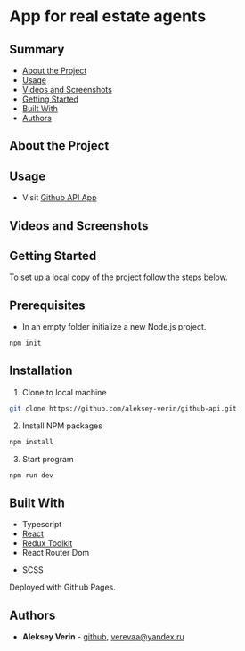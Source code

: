 # App for real estate agents

## Summary

- [About the Project](#about-the-project)
- [Usage](#usage)
- [Videos and Screenshots](#videos-and-screenshots)
- [Getting Started](#getting-started)
- [Built With](#built-with)
- [Authors](#authors)
<!-- - [Acknowledgements](#acknowledgements)
- [License](#license) -->

## About the Project

<!-- <hr>
<p>It's a versatile application for real estate agents that helps manage your business in one place. It allows you to store current deals, a client list, and create tasks for your team. You can customize the fields and sections displayed in the lists, filter by parameters, plan tasks and meetings in a convenient calendar. The application has a user-friendly interface and helps efficiently manage your business, improve interaction within the team, and provide a high level of service for your clients.</p>
<hr>
<p>Это универсальное приложение для агентов по недвижимости, которое помогает управлять вашим бизнесом в одном месте. Оно позволяет сохранять текущие сделки, список клиентов и создавать задачи для вашей команды. Вы можете настроить поля и разделы, отображаемые в списках, фильтровать по параметрам, планировать задачи и встречи в удобном календаре. Приложение имеет простой и понятный интерфейс, помогает эффективно управлять бизнесом, улучшать взаимодействие в команде и обеспечивать высокий уровень сервиса для ваших клиентов.</p>
<hr> -->

## Usage

- Visit [Github API App](https://aleksey-verin.github.io/github-api)

## Videos and Screenshots

<!-- ![image of page Deals](/readme/realty-image1.png)
![image of page Deals](/readme/realty-image2.png)
![image of page Deals](/readme/realty-image3.png)
![image of page Deals](/readme/realty-image4.png)
![image of page Deals](/readme/realty-image5.png)
![image of page Deals](/readme/realty-image6.png) -->

## Getting Started

To set up a local copy of the project follow the steps below.

## Prerequisites

- In an empty folder initialize a new Node.js project.

```sh
npm init
```

## Installation

1. Clone to local machine

```sh
git clone https://github.com/aleksey-verin/github-api.git
```

2. Install NPM packages

```sh
npm install
```

3. Start program

```sh
npm run dev
```

## Built With

- Typescript
- [React](https://reactjs.org/)
- [Redux Toolkit](https://redux-toolkit.js.org/)
- React Router Dom
<!-- - Firebase -->
- SCSS
<!-- - dayjs -->

Deployed with Github Pages.

## Authors

- **Aleksey Verin** - [github](https://github.com/aleksey-verin), [verevaa@yandex.ru](mailto:verevaa@yandex.ru)

<!-- ## Acknowledgements
## License -->

